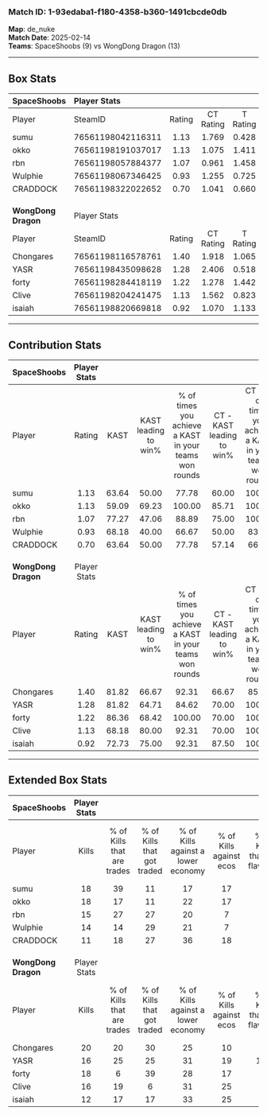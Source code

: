 ### Match ID: 1-93edaba1-f180-4358-b360-1491cbcde0db  
**Map**: de_nuke  
**Match Date**: 2025-02-14  
**Teams**: SpaceShoobs (9) vs WongDong Dragon (13)  

---  

## Box Stats  

| **SpaceShoobs**     | Player Stats      |        |           |          |       |       |       |         |        |      |     |
| :- | :- | :-: | :-: | :-: | :-: | :-: | :-: | :-: | :-: | :-: | :-: |
| Player              | SteamID           | Rating | CT Rating | T Rating | KAST  |  ADR  | Kills | Assists | Deaths | K/D  | HS% |
| sumu                | 76561198042116311 |  1.13  |   1.769   |  0.428   | 63.64 | 74.7  |  18   |    0    |   14   | 1.29 | 44  |
| okko                | 76561198191037017 |  1.13  |   1.075   |  1.411   | 59.09 | 100.1 |  18   |    5    |   17   | 1.06 | 83  |
| rbn                 | 76561198057884377 |  1.07  |   0.961   |  1.458   | 77.27 | 69.0  |  15   |    4    |   16   | 0.94 | 53  |
| Wulphie             | 76561198067346425 |  0.93  |   1.255   |  0.725   | 68.18 | 75.4  |  14   |    4    |   18   | 0.78 | 42  |
| CRADDOCK            | 76561198322022652 |  0.70  |   1.041   |  0.660   | 63.64 | 55.6  |  11   |    5    |   19   | 0.58 | 45  |
|                     |                   |        |           |          |       |       |       |         |        |      |     |
|                     |                   |        |           |          |       |       |       |         |        |      |     |
|                     |                   |        |           |          |       |       |       |         |        |      |     |
| **WongDong Dragon** | Player Stats      |        |           |          |       |       |       |         |        |      |     |
| Player              | SteamID           | Rating | CT Rating | T Rating | KAST  |  ADR  | Kills | Assists | Deaths | K/D  | HS% |
| Chongares           | 76561198116578761 |  1.40  |   1.918   |  1.065   | 81.82 | 93.6  |  20   |    5    |   15   | 1.33 | 60  |
| YASR                | 76561198435098628 |  1.28  |   2.406   |  0.518   | 81.82 | 90.9  |  16   |    8    |   14   | 1.14 | 50  |
| forty               | 76561198284418119 |  1.22  |   1.278   |  1.442   | 86.36 | 84.3  |  18   |    3    |   19   | 0.95 | 44  |
| Clive               | 76561198204241475 |  1.13  |   1.562   |  0.823   | 68.18 | 81.9  |  16   |    5    |   14   | 1.14 | 43  |
| isaiah              | 76561198820669818 |  0.92  |   1.070   |  1.133   | 72.73 | 66.2  |  12   |    8    |   16   | 0.75 | 41  |
---  

## Contribution Stats  

| **SpaceShoobs**     | Player Stats |       |                      |                                                        |                           |                                                             |                          |                                                            |
| :- | :-: | :-: | :-: | :-: | :-: | :-: | :-: | :-: |
| Player              |    Rating    | KAST  | KAST leading to win% | % of times you achieve a KAST in your teams won rounds | CT - KAST leading to win% | CT - % of times you achieve a KAST in your teams won rounds | T - KAST leading to win% | T - % of times you achieve a KAST in your teams won rounds |
| sumu                |     1.13     | 63.64 |        50.00         |                         77.78                          |           60.00           |                           100.00                            |          25.00           |                           33.33                            |
| okko                |     1.13     | 59.09 |        69.23         |                         100.00                         |           85.71           |                           100.00                            |          50.00           |                           100.00                           |
| rbn                 |     1.07     | 77.27 |        47.06         |                         88.89                          |           75.00           |                           100.00                            |          22.22           |                           66.67                            |
| Wulphie             |     0.93     | 68.18 |        40.00         |                         66.67                          |           50.00           |                            83.33                            |          20.00           |                           33.33                            |
| CRADDOCK            |     0.70     | 63.64 |        50.00         |                         77.78                          |           57.14           |                            66.67                            |          42.86           |                           100.00                           |
|                     |              |       |                      |                                                        |                           |                                                             |                          |                                                            |
|                     |              |       |                      |                                                        |                           |                                                             |                          |                                                            |
|                     |              |       |                      |                                                        |                           |                                                             |                          |                                                            |
| **WongDong Dragon** | Player Stats |       |                      |                                                        |                           |                                                             |                          |                                                            |
| Player              |    Rating    | KAST  | KAST leading to win% | % of times you achieve a KAST in your teams won rounds | CT - KAST leading to win% | CT - % of times you achieve a KAST in your teams won rounds | T - KAST leading to win% | T - % of times you achieve a KAST in your teams won rounds |
| Chongares           |     1.40     | 81.82 |        66.67         |                         92.31                          |           66.67           |                            85.71                            |          66.67           |                           100.00                           |
| YASR                |     1.28     | 81.82 |        64.71         |                         84.62                          |           70.00           |                           100.00                            |          57.14           |                           66.67                            |
| forty               |     1.22     | 86.36 |        68.42         |                         100.00                         |           70.00           |                           100.00                            |          66.67           |                           100.00                           |
| Clive               |     1.13     | 68.18 |        80.00         |                         92.31                          |           70.00           |                           100.00                            |          100.00          |                           83.33                            |
| isaiah              |     0.92     | 72.73 |        75.00         |                         92.31                          |           87.50           |                           100.00                            |          62.50           |                           83.33                            |
---  

## Extended Box Stats  

| **SpaceShoobs**     | Player Stats |                            |                            |                                    |                         |                              |                                 |        |                             |                                     |                          |                               |                            |
| :- | :-: | :-: | :-: | :-: | :-: | :-: | :-: | :-: | :-: | :-: | :-: | :-: | :-: |
| Player              |    Kills     | % of Kills that are trades | % of Kills that got traded | % of Kills against a lower economy | % of Kills against ecos | % of Kills that are flawless | % of Kills that are close duels | Deaths | % of Deaths that get traded | % of Deaths against a lower economy | % of Deaths against ecos | % of Deaths that are flawless | % of Deaths that are close |
| sumu                |      18      |             39             |             11             |                 17                 |           17            |              72              |               17                |   14   |              7              |                 14                  |            0             |              79               |             0              |
| okko                |      18      |             17             |             11             |                 22                 |           17            |              61              |                6                |   17   |             24              |                 12                  |            0             |              76               |             24             |
| rbn                 |      15      |             27             |             27             |                 20                 |            7            |              53              |                7                |   16   |             31              |                 13                  |            0             |              75               |             0              |
| Wulphie             |      14      |             14             |             29             |                 21                 |            7            |              50              |                7                |   18   |             17              |                 11                  |            0             |              67               |             6              |
| CRADDOCK            |      11      |             18             |             27             |                 36                 |           18            |              55              |                0                |   19   |             37              |                 16                  |            5             |              79               |             11             |
|                     |              |                            |                            |                                    |                         |                              |                                 |        |                             |                                     |                          |                               |                            |
|                     |              |                            |                            |                                    |                         |                              |                                 |        |                             |                                     |                          |                               |                            |
|                     |              |                            |                            |                                    |                         |                              |                                 |        |                             |                                     |                          |                               |                            |
| **WongDong Dragon** | Player Stats |                            |                            |                                    |                         |                              |                                 |        |                             |                                     |                          |                               |                            |
| Player              |    Kills     | % of Kills that are trades | % of Kills that got traded | % of Kills against a lower economy | % of Kills against ecos | % of Kills that are flawless | % of Kills that are close duels | Deaths | % of Deaths that get traded | % of Deaths against a lower economy | % of Deaths against ecos | % of Deaths that are flawless | % of Deaths that are close |
| Chongares           |      20      |             20             |             30             |                 25                 |           10            |              75              |               15                |   15   |             13              |                 20                  |            7             |              67               |             7              |
| YASR                |      16      |             25             |             25             |                 31                 |           19            |             106              |                0                |   14   |             14              |                 14                  |            7             |              57               |             21             |
| forty               |      18      |             6              |             39             |                 28                 |           17            |              61              |               11                |   19   |             32              |                 21                  |            11            |              68               |             5              |
| Clive               |      16      |             19             |             6              |                 31                 |           25            |              81              |                0                |   14   |              7              |                 14                  |            0             |              57               |             7              |
| isaiah              |      12      |             17             |             17             |                 33                 |           25            |              75              |               17                |   16   |             25              |                  6                  |            0             |              50               |             0              |
